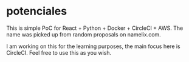 # potenciales
This is simple PoC for React + Python + Docker + CircleCI + AWS. The name was picked up from random proposals on namelix.com.

I am working on this for the learning purposes, the main focus here is CircleCI.
Feel free to use this as you wish.
